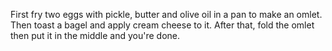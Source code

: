 First fry two eggs with pickle, butter and olive oil in a pan to make an omlet. Then toast a bagel and apply cream cheese to it. After that, fold the omlet then put it in the middle and you're done.